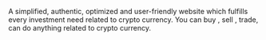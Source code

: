 A simplified, authentic, optimized and user-friendly website which fulfills every investment need related to crypto currency. You can buy , sell , trade, can do anything related to crypto currency.

